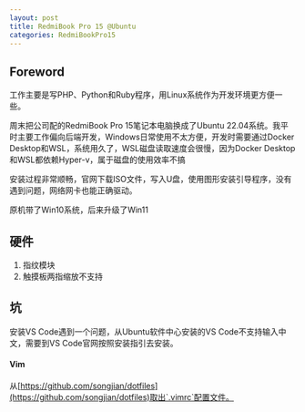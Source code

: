 ```yaml
---
layout: post
title: RedmiBook Pro 15 @Ubuntu
categories: RedmiBookPro15
---
```

## Foreword

工作主要是写PHP、Python和Ruby程序，用Linux系统作为开发环境更方便一些。

周末把公司配的RedmiBook Pro 15笔记本电脑换成了Ubuntu 22.04系统。我平时主要工作偏向后端开发，Windows日常使用不太方便，开发时需要通过Docker Desktop和WSL，系统用久了，WSL磁盘读取速度会很慢，因为Docker Desktop和WSL都依赖Hyper-v，属于磁盘的使用效率不搞

安装过程非常顺畅，官网下载ISO文件，写入U盘，使用图形安装引导程序，没有遇到问题，网络网卡也能正确驱动。

原机带了Win10系统，后来升级了Win11

## 硬件

1. 指纹模块
2. 触摸板两指缩放不支持

## 坑

安装VS Code遇到一个问题，从Ubuntu软件中心安装的VS Code不支持输入中文，需要到VS Code官网按照安装指引去安装。

#### Vim

从[https://github.com/songjian/dotfiles](https://github.com/songjian/dotfiles)取出`.vimrc`配置文件。
